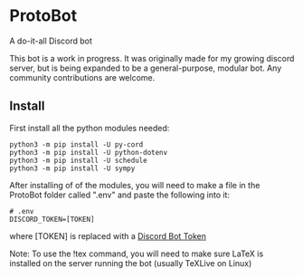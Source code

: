 # ProtoBot
A do-it-all Discord bot

This bot is a work in progress. It was originally made for my growing discord server, but is being expanded to be a general-purpose, modular bot. Any community contributions are welcome.

## Install
First install all the python modules needed:
```
python3 -m pip install -U py-cord
python3 -m pip install -U python-dotenv
python3 -m pip install -U schedule
python3 -m pip install -U sympy
```

After installing of of the modules, you will need to make a file in the ProtoBot folder called ".env" and paste the following into it:
```
# .env
DISCORD_TOKEN=[TOKEN]
```
where [TOKEN] is replaced with a [Discord Bot Token](https://github.com/reactiflux/discord-irc/wiki/Creating-a-discord-bot-&-getting-a-token)

Note: To use the !tex command, you will need to make sure LaTeX is installed on the server running the bot (usually TeXLive on Linux)